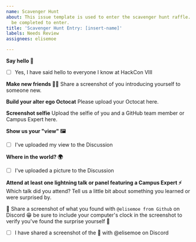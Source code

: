 ```yaml
---
name: Scavenger Hunt
about: This issue template is used to enter the scavenger hunt raffle. All tasks must
  be completed to enter.
title: 'Scavenger Hunt Entry: [insert-name]'
labels: Needs Review
assignees: elisemoe

---
```


**Say hello 👋**
- [ ] Yes, I have said hello to everyone I know at HackCon VIII

**Make new friends 👯‍♀️**
Share a screenshot of you introducing yourself to someone new.

**Build your alter ego Octocat**
Please upload your Octocat here.

**Screenshot selfie**
Upload the selfie of you and a GitHub team member or Campus Expert here.

**Show us your "view" 🖼**
- [ ] I've uploaded my view to the Discussion

**Where in the world? 🌍**
- [ ] I've uploaded a picture to the Discussion

**Attend at least one lightning talk or panel featuring a Campus Expert ⚡️**
Which talk did you attend?
Tell us a little bit about something you learned or were surprised by.

🥚
Share a screenshot of what you found with `@elisemoe from Github` on Discord 😁 be sure to include your computer's clock in the screenshot to verify you've found the surprise yourself 🎉

- [ ] I have shared a screenshot of the 🥚 with @elisemoe on Discord
